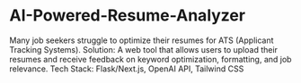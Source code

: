 # AI-Powered-Resume-Analyzer
Many job seekers struggle to optimize their resumes for ATS (Applicant Tracking Systems). Solution: A web tool that allows users to upload their resumes and receive feedback on keyword optimization, formatting, and job relevance. Tech Stack: Flask/Next.js, OpenAI API, Tailwind CSS
